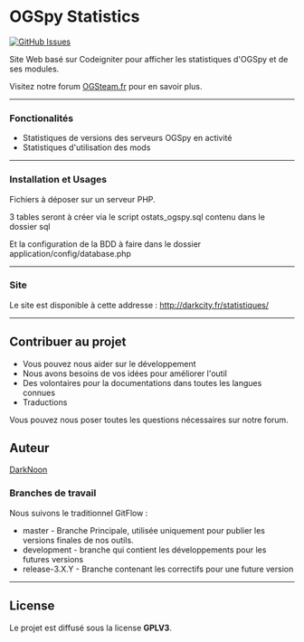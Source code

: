 OGSpy Statistics
============
[![GitHub Issues](https://img.shields.io/github/issues/darknoon29/ogspy_stats.svg)](https://github.com/darknoon29/ogspy_stats/issues)

Site Web basé sur Codeigniter pour afficher les statistiques d'OGSpy et de ses modules.

Visitez notre forum [OGSteam.fr](https://forum.ogsteam.eu) pour en savoir plus.

---

### Fonctionalités
- Statistiques de versions des serveurs OGSpy en activité
- Statistiques d'utilisation des mods

---

### Installation et Usages
Fichiers à déposer sur un serveur PHP.

3 tables seront à créer via le script ostats_ogspy.sql contenu dans le dossier sql

Et la configuration de la BDD à faire dans le dossier application/config/database.php

---

### Site
Le site est disponible à cette addresse : http://darkcity.fr/statistiques/

---

## Contribuer au projet

- Vous pouvez nous aider sur le développement
- Nous avons besoins de vos idées pour améliorer l'outil
- Des volontaires pour la documentations dans toutes les langues connues
- Traductions

Vous pouvez nous poser toutes les questions nécessaires sur notre forum.

## Auteur

[DarkNoon](https://github.com/darknoon29)

### Branches de travail

Nous suivons le traditionnel GitFlow :

* master - Branche Principale, utilisée uniquement pour publier les versions finales de nos outils.
* development - branche qui contient les développements pour les futures versions
* release-3.X.Y - Branche contenant les correctifs pour une future version

---
## License

Le projet est diffusé sous la license **GPLV3**.
